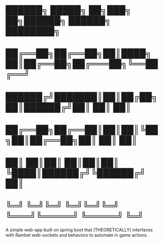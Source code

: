 # ██████╗  █████╗ ██╗███╗   ██╗██████╗  ██████╗ ████████╗
# ██╔══██╗██╔══██╗██║████╗  ██║██╔══██╗██╔═══██╗╚══██╔══╝
# ██████╔╝███████║██║██╔██╗ ██║██████╔╝██║   ██║   ██║   
# ██╔══██╗██╔══██║██║██║╚██╗██║██╔══██╗██║   ██║   ██║   
# ██║  ██║██║  ██║██║██║ ╚████║██████╔╝╚██████╔╝   ██║   
# ╚═╝  ╚═╝╚═╝  ╚═╝╚═╝╚═╝  ╚═══╝╚═════╝  ╚═════╝    ╚═╝  
A simple web-app built on spring boot that (THEORETICALLY) interfaces with Rainbet web-sockets and behaviors to automate in game actions.
